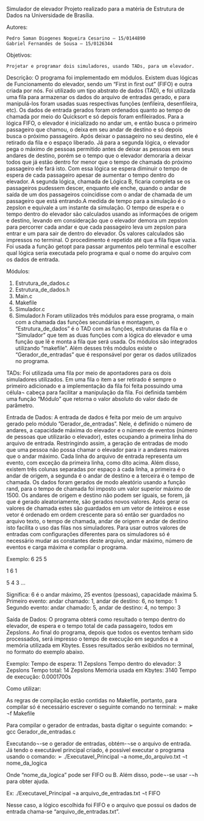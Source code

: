Simulador de elevador
Projeto realizado para a matéria de Estrutura de Dados na Universidade de Brasília.

Autores:
	
	Pedro Saman Diogenes Nogueira Cesarino – 15/0144890
	Gabriel Fernandes de Sousa – 15/0126344
	
Objetivos:
 
	Projetar e programar dois simuladores, usando TADs, para um elevador.
 
Descrição:
	O programa foi implementado em módulos. Existem duas lógicas de Funcionamento do elevador, sendo um “First in first out” (FIFO) e outra criada por nós. Foi utilizado um tipo abstrato de dados (TAD), e foi utilizada uma fila para armazenar os dados do arquivo de entradas gerado, e para manipulá-los foram usadas suas respectivas funções (enfileira, desenfileira, etc). Os dados de entrada gerados foram ordenados quanto ao tempo de chamada por meio do Quicksort e só depois foram enfileirados.
	Para a lógica FIFO, o elevador é inicializado no andar um, e então busca o primeiro passageiro que chamou, o deixa em seu andar de destino e só depois busca o próximo passageiro. Após deixar o passageiro no seu destino, ele é retirado da fila e o espaço liberado. Já para a segunda lógica, o elevador pega o máximo de pessoas permitido antes de deixar as pessoas em seus andares de destino, porém se o tempo que o elevador demoraria a deixar todos que já estão dentro for menor que o tempo de chamada do próximo passageiro ele fará isto. Com essa lógica se espera diminuir o tempo de espera de cada passageiro apesar de aumentar o tempo dentro do elevador.
	A segunda lógica, chamada de Lógica B, ficaria completa se os passageiros pudessem descer, enquanto ele enche, quando o andar de saída de um dos passageiros coincidisse com o andar de chamada de um passageiro que está entrando.A medida de tempo para a simulação é o zepslon e equivale a um instante da simulação. O tempo de espera e o tempo dentro do elevador são calculados usando as informações de origem e destino, levando em consideração que o elevador demora um zepslon para percorrer cada andar e que cada passageiro leva um zepslon para entrar e um para sair de dentro do elevador. Os valores calculados são impressos no terminal. O procedimento é repetido até que a fila fique vazia.
	Foi usada a função  getopt para passar argumentos pelo terminal e escolher qual lógica seria executada pelo programa e qual o nome do arquivo com os dados de entrada. 

Módulos:
1) Estrutura_de_dados.c
2) Estrutura_de_dados.h
3) Main.c
4) Makefile
5) Simulador.c
6) Simulador.h
	Foram utilizados três módulos para esse programa, o main com a chamada das funções secundárias e montagem, o “Estrutura_de_dados” é o TAD com as funções, estruturas da fila e o “Simulador” que tem as duas funções com a lógica do elevador e uma função que lê e monta a fila que será usada. Os módulos são integrados utilizando “makefile”. Além desses três módulos existe o “Gerador_de_entradas” que é responsável por gerar os dados utilizados no programa.

TADs:
	Foi utilizada uma fila por meio de apontadores para os dois simuladores utilizados. Em uma fila o item a ser retirado é sempre o primeiro adicionado e a implementação da fila foi feita possuindo uma célula¬ cabeça para facilitar a manipulação da fila. Foi definida também uma função “Módulo” que retorna o valor absoluto do valor dado de parâmetro.
 
Entrada de Dados:
	A entrada de dados é feita por meio de um arquivo gerado pelo módulo ”Gerador_de_entradas”. Nele, é definido o número de andares, a capacidade máxima do elevador e o número de eventos (número de pessoas que utilizarão o elevador), estes ocupando a primeira linha do arquivo de entrada. Restringindo assim, a geração de entradas de modo que uma pessoa não possa chamar o elevador para ir a andares maiores que o andar máximo.
	Cada linha do arquivo de entrada representa um evento, com exceção da primeira linha, como dito acima. Além disso, existem três colunas separadas por espaço à cada linha, a primeira é o andar de origem, a segunda é o andar de destino e a terceira é o tempo de chamada. Os dados foram gerados de modo aleatório usando a função rand, para o tempo de chamada foi imposto um valor superior máximo de 1500. Os andares de origem e destino não podem ser iguais, se forem, já que é gerado aleatoriamente, são gerados novos valores.
	Após gerar os valores de chamada estes são guardados em um vetor de inteiros e esse vetor é ordenado em ordem crescente para só então ser guardados no arquivo texto, o tempo de chamada, andar de origem e andar de destino isto facilita o uso das filas nos simuladores. Para usar outros valores de entradas com configurações diferentes para os simuladores só é necessário mudar as constantes deste arquivo, andar máximo, número de eventos e carga máxima e compilar o programa. 
 
Exemplo:
6 25 5

1 6 1

5 4 3 
...

Significa:
6 é o andar máximo, 25 eventos (pessoas), capacidade máxima 5.
Primeiro evento: andar chamado: 1, andar de destino: 6, no tempo: 1
Segundo evento: andar chamado: 5, andar de destino: 4, no tempo: 3
 
Saída de Dados:
	O programa obterá como resultado o tempo dentro do elevador, de espera e o tempo total de cada passageiro, todos em Zepslons. Ao final do programa, depois que todos os eventos tenham sido processados, será impresso o tempo de execução em segundos e a memória utilizada em Kbytes. Esses resultados serão exibidos no terminal, no formato do exemplo abaixo.

Exemplo:
Tempo de espera: 11 Zepslons Tempo dentro do elevador: 3 Zepslons Tempo 
total: 14 Zepslons
Memória usada em Kbytes: 3140
Tempo de execução: 0.0001700s
 
Como utilizar:

As regras de compilação estão contidas no Makefile, portanto, para compilar só é necessário escrever o seguinte comando no terminal:
➢ make ¬f Makefile

Para compilar o gerador de entradas, basta digitar o seguinte comando:
➢ gcc Gerador_de_entradas.c

Executando¬-se o gerador de entradas, obtém-¬se o arquivo de entrada. Já tendo o executável principal criado, é possível executar o programa usando o comando:
➢ ./Executavel_Principal ¬a nome_do_arquivo.txt ¬t nome_da_logica

Onde  “nome_da_logica” pode ser FIFO ou B. Além disso, pode¬-se usar -¬h para obter ajuda.
 
Ex:
./Executavel_Principal ¬a arquivo_de_entradas.txt ¬t FIFO

Nesse caso, a lógico escolhida foi FIFO e o arquivo que possui os dados de entrada chama-se “arquivo_de_entradas.txt”.

